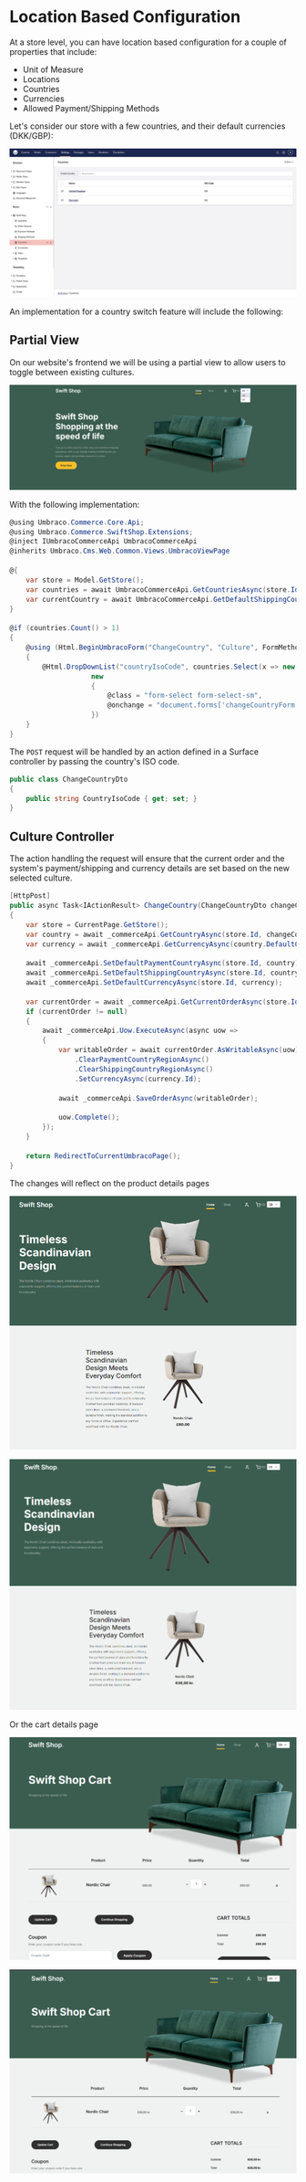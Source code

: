 # Location Based Configuration

At a store level, you can have location based configuration for a couple of properties that include:
* Unit of Measure
* Locations
* Countries
* Currencies
* Allowed Payment/Shipping Methods

Let's consider our store with a few countries, and their default currencies (DKK/GBP):

![store-countries](../images/localization/store-countries.png)

An implementation for a country switch feature will include the following:

## Partial View

On our website's frontend we will be using a partial view to allow users to toggle between existing cultures.

![country-switch](../images/localization/country-switch.png)

With the following implementation:

````csharp
@using Umbraco.Commerce.Core.Api;
@using Umbraco.Commerce.SwiftShop.Extensions;
@inject IUmbracoCommerceApi UmbracoCommerceApi
@inherits Umbraco.Cms.Web.Common.Views.UmbracoViewPage

@{
    var store = Model.GetStore();
    var countries = await UmbracoCommerceApi.GetCountriesAsync(store.Id);
    var currentCountry = await UmbracoCommerceApi.GetDefaultShippingCountryAsync(store.Id);
}

@if (countries.Count() > 1)
{
    @using (Html.BeginUmbracoForm("ChangeCountry", "Culture", FormMethod.Post, new { @name = "changeCountryForm" }))
    {
        @Html.DropDownList("countryIsoCode", countries.Select(x => new SelectListItem(x.Code, x.Code, x.Code == currentCountry.Code)),
                    new
                    {
                        @class = "form-select form-select-sm",
                        @onchange = "document.forms['changeCountryForm'].submit()"
                    })
    }
}
````

The `POST` request will be handled by an action defined in a Surface controller by passing the country's ISO code.

````csharp
public class ChangeCountryDto
{
    public string CountryIsoCode { get; set; }
}
````

## Culture Controller

The action handling the request will ensure that the current order and the system's payment/shipping and currency details are set based on the new selected culture.

````csharp
[HttpPost]
public async Task<IActionResult> ChangeCountry(ChangeCountryDto changeCountryDto)
{
    var store = CurrentPage.GetStore();
    var country = await _commerceApi.GetCountryAsync(store.Id, changeCountryDto.CountryIsoCode);
    var currency = await _commerceApi.GetCurrencyAsync(country.DefaultCurrencyId.Value);

    await _commerceApi.SetDefaultPaymentCountryAsync(store.Id, country);
    await _commerceApi.SetDefaultShippingCountryAsync(store.Id, country);
    await _commerceApi.SetDefaultCurrencyAsync(store.Id, currency);

    var currentOrder = await _commerceApi.GetCurrentOrderAsync(store.Id);
    if (currentOrder != null)
    {
        await _commerceApi.Uow.ExecuteAsync(async uow =>
        {
            var writableOrder = await currentOrder.AsWritableAsync(uow)
                .ClearPaymentCountryRegionAsync()
                .ClearShippingCountryRegionAsync()
                .SetCurrencyAsync(currency.Id);

            await _commerceApi.SaveOrderAsync(writableOrder);

            uow.Complete();
        });
    }

    return RedirectToCurrentUmbracoPage();
}
````

The changes will reflect on the product details pages

![product-gb](../images/localization/product-gb.png)

![product-dk](../images/localization/product-dk.png)

Or the cart details page

![cart-gb](../images/localization/cart-gb.png)

![cart-dk](../images/localization/cart-dk.png)
